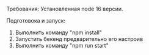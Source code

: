 Требования: Установленная node 16 версии.

Подготовока и запуск:
1. Выполнить команду "npm install"
2. Запустить бекенд предварительно его настроив
3. Выполнить команду "npm run start"